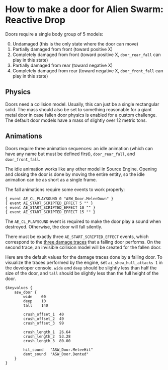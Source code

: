 # How to make a door for Alien Swarm: Reactive Drop

Doors require a single body group of 5 models:

0. Undamaged (this is the only state where the door can move)
1. Partially damaged from front (toward positive X)
2. Completely damaged from front (toward positive X, `door_rear_fall` can play in this state)
3. Partially damaged from rear (toward negative X)
4. Completely damaged from rear (toward negative X, `door_front_fall` can play in this state)

## Physics

Doors need a collision model. Usually, this can just be a single rectangular solid. The mass should also be set to something reasonable for a giant metal door in case fallen door physics is enabled for a custom challenge. The default door models have a mass of slightly over 12 metric tons.

## Animations

Doors require three animation sequences: an idle animation (which can have any name but must be defined first), `door_rear_fall`, and `door_front_fall`.

The idle animation works like any other model in Source Engine. Opening and closing the door is done by moving the entire entity, so the idle animation can be as short as a single frame.

The fall animations require some events to work properly:

```
{ event AE_CL_PLAYSOUND 0 "ASW_Door.MeleeDown" }
{ event AE_START_SCRIPTED_EFFECT 5 "" }
{ event AE_START_SCRIPTED_EFFECT 10 "" }
{ event AE_START_SCRIPTED_EFFECT 15 "" }
```

The `AE_CL_PLAYSOUND` event is required to make the door play a sound when destroyed. Otherwise, the door will fall silently.

There must be exactly three `AE_START_SCRIPTED_EFFECT` events, which correspond to the [three damage traces](
https://user-images.githubusercontent.com/4257305/200387590-c587b981-48ea-44ed-895c-ff7c82821854.mp4) that a falling door performs. On the second trace, an invisible collision model will be created for the fallen door.

Here are the default values for the damage traces done by a falling door. To visualize the traces performed by the engine, set `ai_show_hull_attacks 1` in the developer console. `wide` and `deep` should be slightly less than half the size of the door, and `tall` should be slightly less than the full height of the door.

```
$keyvalues {
	asw_door {
		wide	60
		deep	10
		tall	140

		crush_offset_1	40
		crush_offset_2	49
		crush_offset_3	99

		crush_length_1	26.64
		crush_length_2	53.28
		crush_length_3	80.00

		hit_sound	"ASW_Door.MeleeHit"
		dent_sound	"ASW_Door.Dented"
	}
}
```
